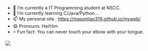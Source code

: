 - 🔭 I’m currently a IT Programming student at NSCC.
- 🌱 I’m currently learning C/Java/Python...
- 📫 My personal site : https://masonliao319.github.io/myweb/ 
- 😄 Pronouns: He/Him
- ⚡ Fun fact: You can never touch your elbow with your tongue.

![](https://github-readme-stats.vercel.app/api?username=MasonLiao319&show_icons=true&theme=dark&count_private=true)



